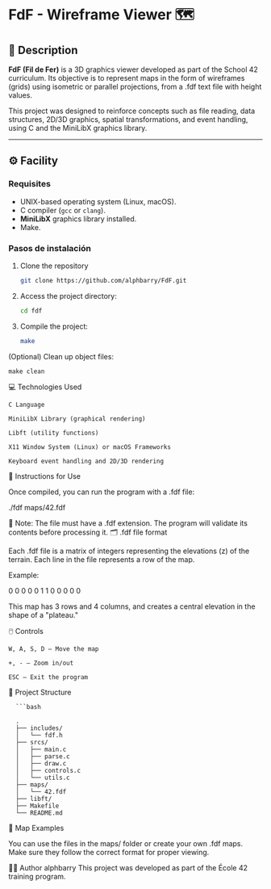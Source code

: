 # FdF - Wireframe Viewer 🗺️

## 🧠 Description

**FdF (Fil de Fer)** is a 3D graphics viewer developed as part of the School 42 curriculum. Its objective is to represent maps in the form of wireframes (grids) using isometric or parallel projections, from a .fdf text file with height values.

This project was designed to reinforce concepts such as file reading, data structures, 2D/3D graphics, spatial transformations, and event handling, using C and the MiniLibX graphics library.

---

## ⚙️ Facility

### Requisites

- UNIX-based operating system (Linux, macOS).
- C compiler (`gcc` or `clang`).
- **MiniLibX** graphics library installed.
- Make.

### Pasos de instalación

1. Clone the repository
   ```bash
   git clone https://github.com/alphbarry/FdF.git

2. Access the project directory:
   ```bash
   cd fdf

3. Compile the project:
   ```bash
   make

(Optional) Clean up object files:

    make clean

💻 Technologies Used

    C Language

    MiniLibX Library (graphical rendering)

    Libft (utility functions)

    X11 Window System (Linux) or macOS Frameworks

    Keyboard event handling and 2D/3D rendering

🚀 Instructions for Use

Once compiled, you can run the program with a .fdf file:

./fdf maps/42.fdf

🔺 Note: The file must have a .fdf extension. The program will validate its contents before processing it.
🗂️ .fdf file format

Each .fdf file is a matrix of integers representing the elevations (z) of the terrain. Each line in the file represents a row of the map.

Example:

0 0 0 0
0 1 1 0
0 0 0 0

This map has 3 rows and 4 columns, and creates a central elevation in the shape of a "plateau."

🖱️ Controls

    W, A, S, D – Move the map

    +, - – Zoom in/out

    ESC – Exit the program

📁 Project Structure

      ```bash
 
      .
      ├── includes/
      │   └── fdf.h
      ├── srcs/
      │   ├── main.c
      │   ├── parse.c
      │   ├── draw.c
      │   ├── controls.c
      │   └── utils.c
      ├── maps/
      │   └── 42.fdf
      ├── libft/
      ├── Makefile
      └── README.md

🧪 Map Examples

You can use the files in the maps/ folder or create your own .fdf maps. Make sure they follow the correct format for proper viewing.

👨‍💻 Author
alphbarry
This project was developed as part of the École 42 training program.
